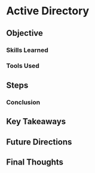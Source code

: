 # Active Directory 

## Objective

### Skills Learned

### Tools Used

## Steps

### Conclusion

## Key Takeaways

## Future Directions

## Final Thoughts
